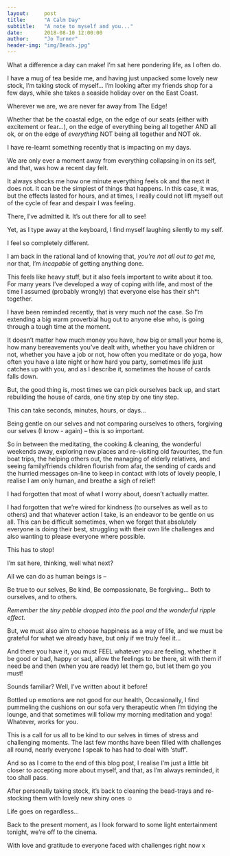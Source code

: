 ```yaml
---
layout:     post
title:      "A Calm Day"
subtitle:   "A note to myself and you..."
date:       2018-08-10 12:00:00
author:     "Jo Turner"
header-img: "img/Beads.jpg"
---
```

What a difference a day can make! I’m sat here pondering life, as I often do. 

I have a mug of tea beside me, and having just unpacked some lovely new stock, I’m taking stock of myself… I’m looking after my friends shop for a few days, while she takes a seaside holiday over on the East Coast.

Wherever we are, we are never far away from The Edge!

Whether that be the coastal edge, on the edge of our seats (either with excitement or fear...), on the edge of everything being all together AND all ok, or on the edge of *everything* NOT being all together and NOT ok.

I have re-learnt something recently that is impacting on my days. 

We are only ever a moment away from everything collapsing in on its self, and that, was how a recent day felt.

It always shocks me how one minute everything feels ok and the next it does not. It can be the simplest of things that happens. In this case, it was, but the effects lasted for hours, and at times, I really could not lift myself out of the cycle of fear and despair I was feeling.

There, I’ve admitted it. It’s out there for all to see!

Yet, as I type away at the keyboard, I find myself laughing silently to my self.

I feel so completely different. 

I am back in the rational land of knowing that, *you’re not all out to get me,* nor that, I’m *incapable* of getting anything done.

This feels like heavy stuff, but it also feels important to write about it too. For many years I’ve developed a way of coping with life, and most of the time I assumed (probably wrongly) that everyone else has their sh*t together.  

I have been reminded recently, that is very much *not* the case. So I’m extending a big warm proverbial hug out to anyone else who, is going through a tough time at the moment. 

It doesn’t matter how much money you have, how big or small your home is, how many bereavements you’ve dealt with, whether you have children or not, whether you have a job or not, how often you meditate or do yoga, how often you have a late night or how hard you party, sometimes life just catches up with you, and as I describe it, sometimes the house of cards falls down.

But, the good thing is, most times we can pick ourselves back up, and start rebuilding the house of cards, one tiny step by one tiny step. 

This can take seconds, minutes, hours, or days…

Being gentle on our selves and not comparing ourselves to others, forgiving our selves (I know - again) – this is so important. 

So in between the meditating, the cooking & cleaning, the wonderful weekends away, exploring new places and re-visiting old favourites, the fun boat trips, the helping others out, the managing of elderly relatives, and seeing family/friends children flourish from afar, the sending of cards and the hurried messages on-line to keep in contact with lots of lovely people, I realise I am only human, and breathe a sigh of relief!

I had forgotten that most of what I worry about, doesn’t actually matter. 

I had forgotten that we’re wired for kindness (to ourselves as well as to others) and that whatever action I take, is an endeavor to be gentle on us all. This can be difficult sometimes, when we forget that absolutely everyone is doing their best, struggling with their own life challenges and also wanting to please everyone where possible.

This has to stop!

I’m sat here, thinking, well what next?

All we can do as human beings is – 

Be true to our selves,
Be kind,
Be compassionate,
Be forgiving…
Both to ourselves, and to others. 

*Remember the tiny pebble dropped into the pool and the wonderful ripple effect.*

But, we must also aim to choose happiness as a way of life, and we must be grateful for what we already have, but only if we truly feel it…

And there you have it, you must FEEL whatever you are feeling, whether it be good or bad, happy or sad, allow the feelings to be there, sit with them if need be and then (when you are ready) let them go, but let them go you must!
 
Sounds familiar? Well, I’ve written about it before!

Bottled up emotions are not good for our health, Occasionally, I find pummeling the cushions on our sofa very therapeutic when I’m tidying the lounge, and that sometimes will follow my morning meditation and yoga! Whatever, works for you. 

This is a call for us all to be kind to our selves in times of stress and challenging moments. The last few months have been filled with challenges all round, nearly everyone I speak to has had to deal with ‘stuff’.

And so as I come to the end of this blog post, I realise I’m just a little bit closer to accepting more about myself, and that, as I’m always reminded, it too shall pass. 

After personally taking stock, it’s back to cleaning the bead-trays and re-stocking them with lovely new shiny ones ☺

Life goes on regardless…

Back to the present moment, as I look forward to some light entertainment tonight, we’re off to the cinema. 

With love and gratitude to everyone faced with challenges right now x 

